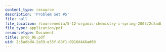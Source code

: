 ```yaml
---
content_type: resource
description: 'Problem Set #5'
file: null
file_location: /coursemedia/5-12-organic-chemistry-i-spring-2003/2c5adbd42a59e35f88f10918d446ad60_prob_06.pdf
file_type: application/pdf
resourcetype: Document
title: prob_06.pdf
uid: 2c5adbd4-2a59-e35f-88f1-0918d446ad60
---
```


